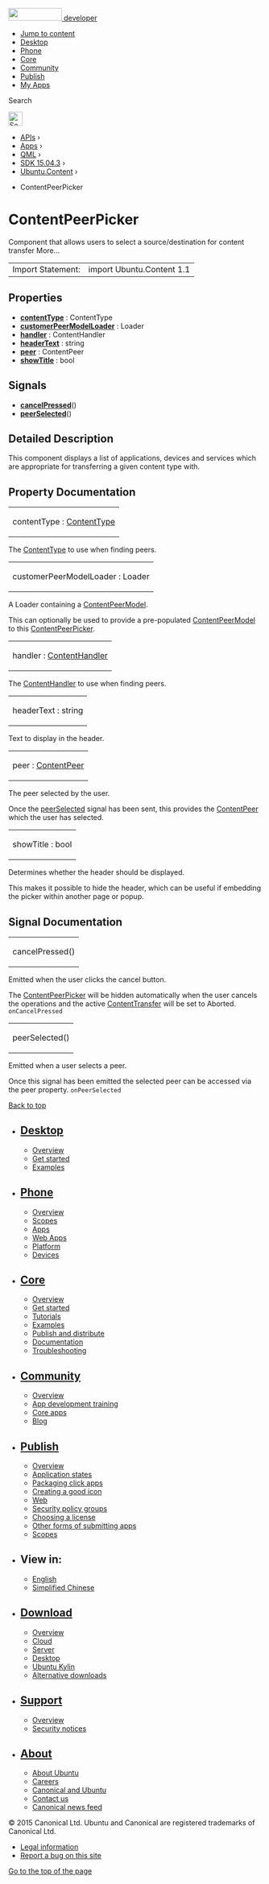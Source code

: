 <a href="https://developer.ubuntu.com/" class="logo-ubuntu"><img src="https://developer.ubuntu.com/assets/sites/ubuntu/latest/u/img/logos/logo-ubuntu-orange.svg" width="106" height="25" /> <span>developer</span></a>

-   [Jump to content](index.html#main-content)
-   [Desktop](https://developer.ubuntu.com/en/desktop/)
-   [Phone](https://developer.ubuntu.com/en/phone/)
-   [Core](https://developer.ubuntu.com/core)
-   [Community](https://developer.ubuntu.com/en/community/)
-   [Publish](https://developer.ubuntu.com/en/publish/)
-   [My Apps](https://myapps.developer.ubuntu.com/)

Search

<img src="https://developer.ubuntu.com/assets/sites/ubuntu/latest/u/img/search-white.svg" alt="Search" height="28" />

-   [APIs](../../../../index.html) ›
-   [Apps](../../../index.html) ›
-   [QML](../../index.html) ›
-   [SDK 15.04.3](../index.html) ›
-   [Ubuntu.Content](../Ubuntu.Content/index.html) ›

<!-- -->

-   ContentPeerPicker

ContentPeerPicker
=================

<span class="subtitle"></span>
Component that allows users to select a source/destination for content transfer More...

|                   |                           |
|-------------------|---------------------------|
| Import Statement: | import Ubuntu.Content 1.1 |

<span id="properties"></span>
Properties
----------

-   ****[contentType](index.html#contentType-prop)**** : ContentType
-   ****[customerPeerModelLoader](index.html#customerPeerModelLoader-prop)**** : Loader
-   ****[handler](index.html#handler-prop)**** : ContentHandler
-   ****[headerText](index.html#headerText-prop)**** : string
-   ****[peer](index.html#peer-prop)**** : ContentPeer
-   ****[showTitle](index.html#showTitle-prop)**** : bool

<span id="signals"></span>
Signals
-------

-   ****[cancelPressed](index.html#cancelPressed-signal)****()
-   ****[peerSelected](index.html#peerSelected-signal)****()

<span id="details"></span>
Detailed Description
--------------------

This component displays a list of applications, devices and services which are appropriate for transferring a given content type with.

Property Documentation
----------------------

<table>
<colgroup>
<col width="100%" />
</colgroup>
<tbody>
<tr class="odd">
<td><p><span id="contentType-prop"></span><span class="name">contentType</span> : <span class="type"><a href="../Ubuntu.Content.ContentType/index.html">ContentType</a></span></p></td>
</tr>
</tbody>
</table>

The [ContentType](../Ubuntu.Content.ContentType/index.html) to use when finding peers.

<table>
<colgroup>
<col width="100%" />
</colgroup>
<tbody>
<tr class="odd">
<td><p><span id="customerPeerModelLoader-prop"></span><span class="name">customerPeerModelLoader</span> : <span class="type">Loader</span></p></td>
</tr>
</tbody>
</table>

A Loader containing a [ContentPeerModel](../Ubuntu.Content.ContentPeerModel/index.html).

This can optionally be used to provide a pre-populated [ContentPeerModel](../Ubuntu.Content.ContentPeerModel/index.html) to this [ContentPeerPicker](index.html).

<table>
<colgroup>
<col width="100%" />
</colgroup>
<tbody>
<tr class="odd">
<td><p><span id="handler-prop"></span><span class="name">handler</span> : <span class="type"><a href="../Ubuntu.Content.ContentHandler/index.html">ContentHandler</a></span></p></td>
</tr>
</tbody>
</table>

The [ContentHandler](../Ubuntu.Content.ContentHandler/index.html) to use when finding peers.

<table>
<colgroup>
<col width="100%" />
</colgroup>
<tbody>
<tr class="odd">
<td><p><span id="headerText-prop"></span><span class="name">headerText</span> : <span class="type">string</span></p></td>
</tr>
</tbody>
</table>

Text to display in the header.

<table>
<colgroup>
<col width="100%" />
</colgroup>
<tbody>
<tr class="odd">
<td><p><span id="peer-prop"></span><span class="name">peer</span> : <span class="type"><a href="../Ubuntu.Content.ContentPeer/index.html">ContentPeer</a></span></p></td>
</tr>
</tbody>
</table>

The peer selected by the user.

Once the [peerSelected](index.html#peerSelected-signal) signal has been sent, this provides the [ContentPeer](../Ubuntu.Content.ContentPeer/index.html) which the user has selected.

<table>
<colgroup>
<col width="100%" />
</colgroup>
<tbody>
<tr class="odd">
<td><p><span id="showTitle-prop"></span><span class="name">showTitle</span> : <span class="type">bool</span></p></td>
</tr>
</tbody>
</table>

Determines whether the header should be displayed.

This makes it possible to hide the header, which can be useful if embedding the picker within another page or popup.

Signal Documentation
--------------------

<table>
<colgroup>
<col width="100%" />
</colgroup>
<tbody>
<tr class="odd">
<td><p><span id="cancelPressed-signal"></span><span class="name">cancelPressed</span>()</p></td>
</tr>
</tbody>
</table>

Emitted when the user clicks the cancel button.

The [ContentPeerPicker](index.html) will be hidden automatically when the user cancels the operations and the active [ContentTransfer](../Ubuntu.Content.ContentTransfer/index.html) will be set to Aborted. `onCancelPressed`

<table>
<colgroup>
<col width="100%" />
</colgroup>
<tbody>
<tr class="odd">
<td><p><span id="peerSelected-signal"></span><span class="name">peerSelected</span>()</p></td>
</tr>
</tbody>
</table>

Emitted when a user selects a peer.

Once this signal has been emitted the selected peer can be accessed via the peer property. `onPeerSelected`

[Back to top](index.html#)

-   [Desktop](https://developer.ubuntu.com/en/desktop/)
    ---------------------------------------------------

    -   [Overview](https://developer.ubuntu.com/en/desktop/)
    -   [Get started](http://snapcraft.io/?utm_source=developer.ubuntu.com&utm_medium=devportal&utm_term=snaps%20snapcraft%20desktop&utm_content=menu&utm_campaign=duc_snappers)
    -   [Examples](https://github.com/ubuntu/snappy-playpen)

-   [Phone](https://developer.ubuntu.com/en/phone/)
    -----------------------------------------------

    -   [Overview](https://developer.ubuntu.com/en/phone/)
    -   [Scopes](https://developer.ubuntu.com/en/phone/scopes/)
    -   [Apps](https://developer.ubuntu.com/en/phone/apps/)
    -   [Web Apps](https://developer.ubuntu.com/en/phone/web/)
    -   [Platform](https://developer.ubuntu.com/en/phone/platform/)
    -   [Devices](https://developer.ubuntu.com/en/phone/devices/)

-   [Core](https://developer.ubuntu.com/core)
    -----------------------------------------

    -   [Overview](https://developer.ubuntu.com/core)
    -   [Get started](https://developer.ubuntu.com/core/get-started)
    -   [Tutorials](https://developer.ubuntu.com/core/tutorials)
    -   [Examples](https://developer.ubuntu.com/core/examples)
    -   [Publish and distribute](https://developer.ubuntu.com/core/publish-and-distribute)
    -   [Documentation](https://developer.ubuntu.com/core/documentation)
    -   [Troubleshooting](https://developer.ubuntu.com/core/troubleshooting)

-   [Community](https://developer.ubuntu.com/en/community/)
    -------------------------------------------------------

    -   [Overview](https://developer.ubuntu.com/en/community/)
    -   [App development training](https://developer.ubuntu.com/en/community/training/)
    -   [Core apps](https://developer.ubuntu.com/en/community/core-apps/)
    -   [Blog](https://developer.ubuntu.com/en/community/blog/)

-   [Publish](https://developer.ubuntu.com/en/publish/)
    ---------------------------------------------------

    -   [Overview](https://developer.ubuntu.com/en/publish/)
    -   [Application states](https://developer.ubuntu.com/en/publish/application-states/)
    -   [Packaging click apps](https://developer.ubuntu.com/en/publish/packaging-click-apps/)
    -   [Creating a good icon](https://developer.ubuntu.com/en/publish/creating-a-good-icon/)
    -   [Web](https://developer.ubuntu.com/en/publish/web/)
    -   [Security policy groups](https://developer.ubuntu.com/en/publish/security-policy-groups/)
    -   [Choosing a license](https://developer.ubuntu.com/en/publish/choosing-a-license/)
    -   [Other forms of submitting apps](https://developer.ubuntu.com/en/publish/other-forms-of-submitting-apps/)
    -   [Scopes](https://developer.ubuntu.com/en/publish/scopes/)

-   View in:
    --------

    -   [English](index.html "Change to language: English")
    -   [Simplified Chinese](index.html "Change to language: Simplified Chinese")

-   [Download](http://ubuntu.com/download/)
    ---------------------------------------

    -   [Overview](http://ubuntu.com/download)
    -   [Cloud](http://ubuntu.com/download/cloud)
    -   [Server](http://ubuntu.com/download/server)
    -   [Desktop](http://ubuntu.com/download/desktop)
    -   [Ubuntu Kylin](http://ubuntu.com/download/ubuntu-kylin)
    -   [Alternative downloads](http://ubuntu.com/download/alternative-downloads)

-   [Support](http://ubuntu.com/support/)
    -------------------------------------

    -   [Overview](http://ubuntu.com/support)
    -   [Security notices](http://www.ubuntu.com/usn/)

-   [About](http://ubuntu.com/about/)
    ---------------------------------

    -   [About Ubuntu](http://ubuntu.com/about/about-ubuntu)
    -   [Careers](http://www.canonical.com/careers)
    -   [Canonical and Ubuntu](http://ubuntu.com/about/canonical-and-ubuntu)
    -   [Contact us](http://ubuntu.com/about/contact-us)
    -   [Canonical news feed](http://insights.ubuntu.com/feed/)

© 2015 Canonical Ltd. Ubuntu and Canonical are registered trademarks of Canonical Ltd.

-   [Legal information](http://www.ubuntu.com/legal)
-   [Report a bug on this site](https://bugs.launchpad.net/developer-ubuntu-com/)

<span class="accessibility-aid">[Go to the top of the page](index.html#)</span>
